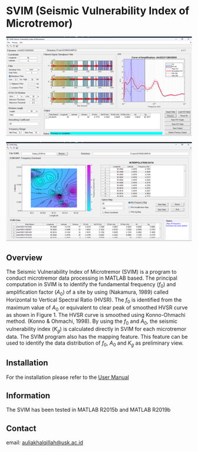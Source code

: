 # SVIM (Seismic Vulnerability Index of Microtremor)

![Main Window](SVIM_Window.png)

![Map Window](SVIM_MAP_Window.png)

## Overview
The Seismic Vulnerability Index of Microtremor (SVIM) is a program to conduct microtremor data processing in MATLAB based. The principal computation in SVIM is to identify the fundamental frequency ($f_0$) and amplification factor ($A_0$) of a site by using (Nakamura, 1989) called Horizontal to Vertical Spectral Ratio (HVSR). The $f_0$ is identified from the maximum value of $A_0$ or equivalent to clear peak of smoothed HVSR curve as shown in Figure 1. The HVSR curve is smoothed using Konno-Ohmachi method. (Konno & Ohmachi, 1998). By using the $f_0$ and $A_0$, the seismic vulnerability index ($K_g$) is calculated directly in SVIM for each microtremor data. The SVIM program also has the mapping feature. This feature can be used to identify the data distribution of $f_0$, $A_0$ and $K_g$ as preliminary view.

## Installation
For the installation please refer to the [User Manual](https://github.com/auliakhalqillah/SVIM/blob/main/Manual%20SVIM%20v.1.1.pdf)

## Information
The SVIM has been tested in MATLAB R2015b and MATLAB R2019b

## Contact
email: auliakhalqillah@usk.ac.id
